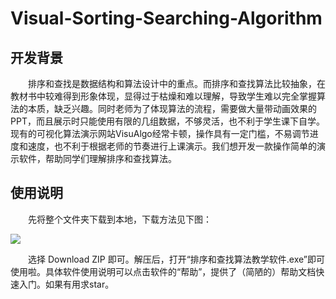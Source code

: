 # Visual-Sorting-Searching-Algorithm

## 开发背景

&emsp;&emsp;排序和查找是数据结构和算法设计中的重点。而排序和查找算法比较抽象，在教材书中较难得到形象体现，显得过于枯燥和难以理解，导致学生难以完全掌握算法的本质，缺乏兴趣。同时老师为了体现算法的流程，需要做大量带动画效果的PPT，而且展示时只能使用有限的几组数据，不够灵活，也不利于学生课下自学。现有的可视化算法演示网站VisuAlgo经常卡顿，操作具有一定门槛，不易调节进度和速度，也不利于根据老师的节奏进行上课演示。我们想开发一款操作简单的演示软件，帮助同学们理解排序和查找算法。

## 使用说明

&emsp;&emsp;先将整个文件夹下载到本地，下载方法见下图：

![](https://images.cnblogs.com/cnblogs_com/ailanxier/1964648/o_210421053204image_10.png)

  选择 Download ZIP 即可。解压后，打开“排序和查找算法教学软件.exe”即可使用啦。具体软件使用说明可以点击软件的“帮助”，提供了（简陋的）帮助文档快速入门。如果有用求star。





